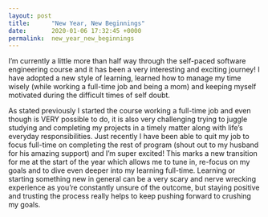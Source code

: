 ```yaml
---
layout: post
title:      "New Year, New Beginnings"
date:       2020-01-06 17:32:45 +0000
permalink:  new_year_new_beginnings
---
```




I’m currently a little more than half way through the self-paced software engineering course and it has been a very interesting and exciting journey! I have adopted a new style of learning, learned how to manage my time wisely (while working a full-time job and being a mom) and keeping myself motivated during the difficult times of self doubt. 

As stated previously I started the course working a full-time job and even though is VERY possible to do, it is also very challenging trying to juggle studying and completing my projects in a timely matter along with life’s everyday responsibilities. Just recently I have been able to quit my job to focus full-time on completing the rest of program (shout out to my husband for his amazing support) and I’m super excited! This marks a new transition for me at the start of the year which allows me to tune in, re-focus on my goals and to dive even deeper into my learning full-time. Learning or starting something new in general can be a very scary and nerve wrecking experience as you’re constantly unsure of the outcome, but staying positive and trusting the process really helps to keep pushing forward to crushing my goals.
